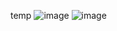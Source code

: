 temp
![image](https://github.com/user-attachments/assets/d867ab94-69d2-4e79-9978-68e878ef1f16)
![image](https://github.com/user-attachments/assets/5ee6dbb1-0b7d-4392-9794-e23a6c51b2fd)
